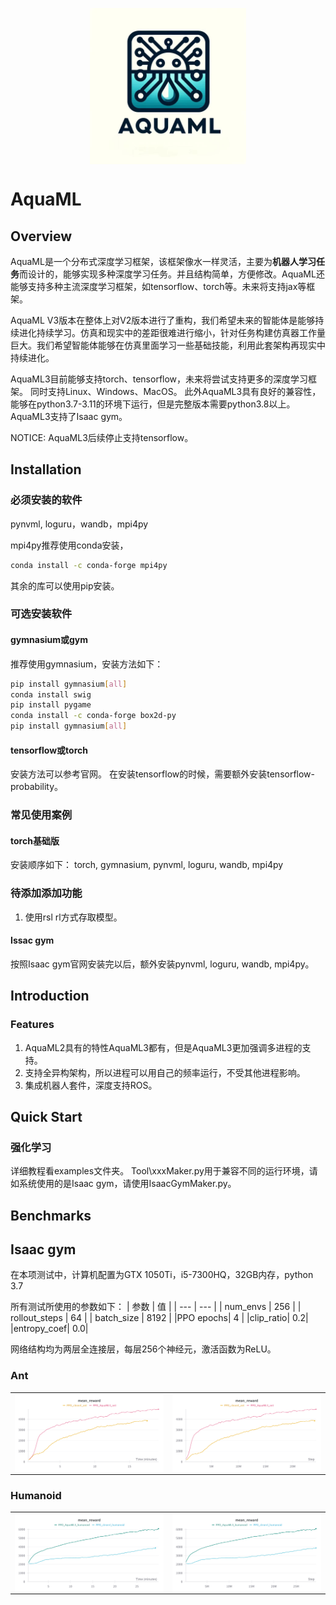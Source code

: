 <p align="center">
  <img src="Doc/Fig/AquaML.jpeg" alt="Image description" width=250"" style="vertical-align: middle;">
</p>

# AquaML

## Overview

AquaML是一个分布式深度学习框架，该框架像水一样灵活，主要为**机器人学习任务**而设计的，能够实现多种深度学习任务。并且结构简单，方便修改。AquaML还能够支持多种主流深度学习框架，如tensorflow、torch等。未来将支持jax等框架。

AquaML V3版本在整体上对V2版本进行了重构，我们希望未来的智能体是能够持续进化持续学习。仿真和现实中的差距很难进行缩小，针对任务构建仿真器工作量巨大。我们希望智能体能够在仿真里面学习一些基础技能，利用此套架构再现实中持续进化。

AquaML3目前能够支持torch、tensorflow，未来将尝试支持更多的深度学习框架。
同时支持Linux、Windows、MacOS。
此外AquaML3具有良好的兼容性，能够在python3.7-3.11的环境下运行，但是完整版本需要python3.8以上。
AquaML3支持了Isaac gym。

NOTICE: AquaML3后续停止支持tensorflow。



## Installation

### 必须安装的软件

pynvml, loguru，wandb，mpi4py

mpi4py推荐使用conda安装，
```bash
conda install -c conda-forge mpi4py
```

其余的库可以使用pip安装。

### 可选安装软件

#### gymnasium或gym

推荐使用gymnasium，安装方法如下：

```bash
pip install gymnasium[all]
conda install swig
pip install pygame
conda install -c conda-forge box2d-py
pip install gymnasium[all]
```

#### tensorflow或torch

安装方法可以参考官网。
在安装tensorflow的时候，需要额外安装tensorflow-probability。

### 常见使用案例

#### torch基础版

安装顺序如下：
torch, gymnasium, pynvml, loguru, wandb, mpi4py

### 待添加添加功能
1. 使用rsl rl方式存取模型。

#### Issac gym

按照Isaac gym官网安装完以后，额外安装pynvml, loguru, wandb, mpi4py。

## Introduction
 
### Features

1. AquaML2具有的特性AquaML3都有，但是AquaML3更加强调多进程的支持。
2. 支持全异构架构，所以进程可以用自己的频率运行，不受其他进程影响。
3. 集成机器人套件，深度支持ROS。

## Quick Start

### 强化学习

详细教程看examples文件夹。
Tool\xxxMaker.py用于兼容不同的运行环境，请如系统使用的是Isaac gym，请使用IsaacGymMaker.py。


## Benchmarks


## Isaac gym
在本项测试中，计算机配置为GTX 1050Ti，i5-7300HQ，32GB内存，python 3.7

所有测试所使用的参数如下：
| 参数 | 值 |
| --- | --- |
| num_envs | 256 |
| rollout_steps | 64 |
| batch_size | 8192 |
|PPO epochs| 4 |
|clip_ratio| 0.2|
|entropy_coef| 0.0|

网络结构均为两层全连接层，每层256个神经元，激活函数为ReLU。
### Ant

<table>
  <tr>
    <td><img src="Doc/Fig/Ant_time.png" alt="Image description" width="600" style="vertical-align: top;"></td>
    <td><img src="Doc/Fig/Ant_step.png" alt="Image description" width="600" style="vertical-align: top;"></td>
  </tr>
</table>

### Humanoid

<table>
  <tr>
    <td><img src="Doc/Fig/humoid_time.png" alt="Image description" width="600" style="vertical-align: top;"></td>
    <td><img src="Doc/Fig/humoid_step.png" alt="Image description" width="600" style="vertical-align: top;"></td>
  </tr>
</table>

<!-- <div style="display: flex;">
  <img src="Doc/Fig/humoid_time.png" alt="Image description" width="300" style="vertical-align: top;">
  <img src="Doc/Fig/humoid_step.png" alt="Image description" width="200" style="vertical-align: top;">
</div> -->